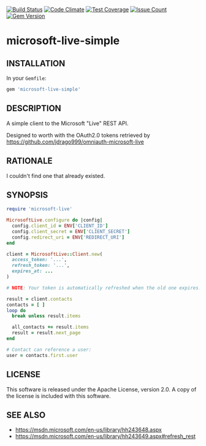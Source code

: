 [![Build Status](https://travis-ci.org/jdrago999/microsoft-live-simple.svg?branch=master)](https://travis-ci.org/jdrago999/microsoft-live-simple)
[![Code Climate](https://codeclimate.com/github/jdrago999/microsoft-live-simple/badges/gpa.svg)](https://codeclimate.com/github/jdrago999/microsoft-live-simple)
[![Test Coverage](https://codeclimate.com/github/jdrago999/microsoft-live-simple/badges/coverage.svg)](https://codeclimate.com/github/jdrago999/microsoft-live-simple/coverage)
[![Issue Count](https://codeclimate.com/github/jdrago999/microsoft-live-simple/badges/issue_count.svg)](https://codeclimate.com/github/jdrago999/microsoft-live-simple)
[![Gem Version](https://badge.fury.io/rb/microsoft-live-simple.svg)](https://badge.fury.io/rb/microsoft-live-simple)

# microsoft-live-simple

## INSTALLATION

In your `Gemfile`:

```ruby
gem 'microsoft-live-simple'
```

## DESCRIPTION

A simple client to the Microsoft "Live" REST API.

Designed to worth with the OAuth2.0 tokens retrieved by https://github.com/jdrago999/omniauth-microsoft-live

## RATIONALE

I couldn't find one that already existed.

## SYNOPSIS

```ruby
require 'microsoft-live'

MicrosoftLive.configure do |config|
  config.client_id = ENV['CLIENT_ID']
  config.client_secret = ENV['CLIENT_SECRET']
  config.redirect_uri = ENV['REDIRECT_URI']
end

client = MicrosoftLive::Client.new(
  access_token: '...',
  refresh_token: '...',
  expires_at: ...
)

# NOTE: Your token is automatically refreshed when the old one expires.

result = client.contacts
contacts = [ ]
loop do
  break unless result.items

  all_contacts += result.items
  result = result.next_page
end

# Contact can reference a user:
user = contacts.first.user
```

## LICENSE

This software is released under the Apache License, version 2.0. A copy of the license is included with this software.

## SEE ALSO

  * https://msdn.microsoft.com/en-us/library/hh243648.aspx
  * https://msdn.microsoft.com/en-us/library/hh243649.aspx#refresh_rest


